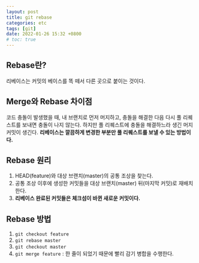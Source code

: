 ```yaml
---
layout: post
title: git rebase
categories: etc
tags: [git]
date: 2022-01-26 15:32 +0800
# toc: true
---
```


## Rebase란?

리베이스는 커밋의 베이스를 똑 떼서 다른 곳으로 붙이는 것이다.

## Merge와 Rebase 차이점

코드 충돌이 발생했을 때, 내 브랜치로 먼저 머지하고, 충돌을 해결한 다음 다시 풀 리퀘스트를 보내면 충돌이 나지 않는다. 하지만 풀 리퀘스트에 충돌을 해결하느라 생긴 머지 커밋이 생긴다. **리베이스는 깔끔하게 변경한 부분만 풀 리퀘스트를 보낼 수 있는 방법이다.**

## Rebase 원리

1.  HEAD(feature)와 대상 브랜치(master)의 공통 조상을 찾는다.
2.  공통 조상 이후에 생성한 커밋들을 대상 브랜치(master) 뒤(마지막 커밋)로 재배치한다.
3.  **리베이스 완료된 커밋들은 체크섬이 바뀐 새로운 커밋이다.**

## Rebase 방법

1.  `git checkout feature`
2.  `git rebase master`
3.  `git checkout master`
4.  `git merge feature` : 한 줄이 되었기 때문에 빨리 감기 병합을 수행한다.
